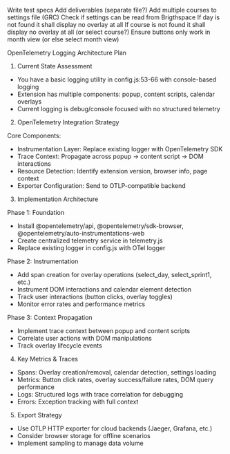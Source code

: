 Write test specs
Add deliverables (separate file?)
Add multiple courses to settings file (GRC)
Check if settings can be read from Brigthspace
If day is not found it shall display no overlay at all
If course is not found it shall display no overlay at all (or select course?)
Ensure buttons only work in month view (or else select month view)


  OpenTelemetry Logging Architecture Plan

  1. Current State Assessment

  - You have a basic logging utility in config.js:53-66 with console-based logging
  - Extension has multiple components: popup, content scripts, calendar overlays
  - Current logging is debug/console focused with no structured telemetry

  2. OpenTelemetry Integration Strategy

  Core Components:
  - Instrumentation Layer: Replace existing logger with OpenTelemetry SDK
  - Trace Context: Propagate across popup → content script → DOM interactions
  - Resource Detection: Identify extension version, browser info, page context
  - Exporter Configuration: Send to OTLP-compatible backend

  3. Implementation Architecture

  Phase 1: Foundation
  - Install @opentelemetry/api, @opentelemetry/sdk-browser, @opentelemetry/auto-instrumentations-web
  - Create centralized telemetry service in telemetry.js
  - Replace existing logger in config.js with OTel logger

  Phase 2: Instrumentation
  - Add span creation for overlay operations (select_day, select_sprint1, etc.)
  - Instrument DOM interactions and calendar element detection
  - Track user interactions (button clicks, overlay toggles)
  - Monitor error rates and performance metrics

  Phase 3: Context Propagation
  - Implement trace context between popup and content scripts
  - Correlate user actions with DOM manipulations
  - Track overlay lifecycle events

  4. Key Metrics & Traces

  - Spans: Overlay creation/removal, calendar detection, settings loading
  - Metrics: Button click rates, overlay success/failure rates, DOM query performance
  - Logs: Structured logs with trace correlation for debugging
  - Errors: Exception tracking with full context

  5. Export Strategy

  - Use OTLP HTTP exporter for cloud backends (Jaeger, Grafana, etc.)
  - Consider browser storage for offline scenarios
  - Implement sampling to manage data volume

